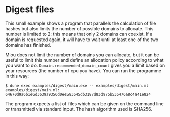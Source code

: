# Digest files

This small example shows a program that parallels the calculation of file hashes
but also limits the number of possible domains to allocate. This number is
limited to 2: this means that only 2 domains can coexist. If a domain is
requested again, it will have to wait until at least one of the two domains has
finished.

Miou does not limit the number of domains you can allocate, but it can be useful
to limit this number and define an allocation policy according to what you want
to do. `Domain.recommended_domain_count` gives you a limit based on your
resources (the number of cpu you have). You can run the programme in this way:
```shell-session
$ dune exec examples/digest/main.exe -- examples/digest/main.ml
examples/digest/main.ml: 64670d9a6b1e6d3639a9356d0ee583545db3187d83d975b535476a8c4a41e824
```

The program expects a list of files which can be given on the command line or
transmitted via standard input. The hash algorithm used is SHA256.
